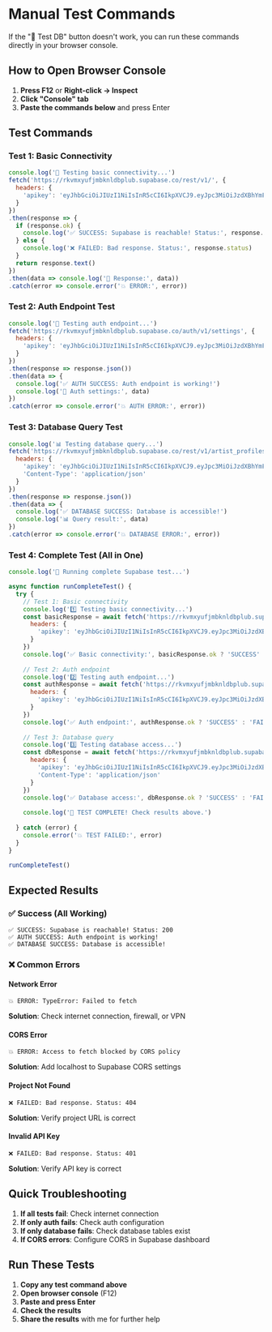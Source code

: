 # Manual Test Commands

If the "🧪 Test DB" button doesn't work, you can run these commands directly in your browser console.

## How to Open Browser Console
1. **Press F12** or **Right-click → Inspect**
2. **Click "Console" tab**
3. **Paste the commands below** and press Enter

## Test Commands

### Test 1: Basic Connectivity
```javascript
console.log('🧪 Testing basic connectivity...')
fetch('https://rkvmxyufjmbknldbplub.supabase.co/rest/v1/', {
  headers: {
    'apikey': 'eyJhbGciOiJIUzI1NiIsInR5cCI6IkpXVCJ9.eyJpc3MiOiJzdXBhYmFzZSIsInJlZiI6InJrdm14eXVmam1ia25sZGJwbHViIiwicm9sZSI6ImFub24iLCJpYXQiOjE3NTA4OTU1MjUsImV4cCI6MjA2NjQ3MTUyNX0.codnJhEOt1ZJekf7FTaAXAKOD4N697xUoutgMV_Bqtk'
  }
})
.then(response => {
  if (response.ok) {
    console.log('✅ SUCCESS: Supabase is reachable! Status:', response.status)
  } else {
    console.log('❌ FAILED: Bad response. Status:', response.status)
  }
  return response.text()
})
.then(data => console.log('📄 Response:', data))
.catch(error => console.error('💥 ERROR:', error))
```

### Test 2: Auth Endpoint Test
```javascript
console.log('🔐 Testing auth endpoint...')
fetch('https://rkvmxyufjmbknldbplub.supabase.co/auth/v1/settings', {
  headers: {
    'apikey': 'eyJhbGciOiJIUzI1NiIsInR5cCI6IkpXVCJ9.eyJpc3MiOiJzdXBhYmFzZSIsInJlZiI6InJrdm14eXVmam1ia25sZGJwbHViIiwicm9sZSI6ImFub24iLCJpYXQiOjE3NTA4OTU1MjUsImV4cCI6MjA2NjQ3MTUyNX0.codnJhEOt1ZJekf7FTaAXAKOD4N697xUoutgMV_Bqtk'
  }
})
.then(response => response.json())
.then(data => {
  console.log('✅ AUTH SUCCESS: Auth endpoint is working!')
  console.log('📄 Auth settings:', data)
})
.catch(error => console.error('💥 AUTH ERROR:', error))
```

### Test 3: Database Query Test
```javascript
console.log('📊 Testing database query...')
fetch('https://rkvmxyufjmbknldbplub.supabase.co/rest/v1/artist_profiles?select=count&limit=1', {
  headers: {
    'apikey': 'eyJhbGciOiJIUzI1NiIsInR5cCI6IkpXVCJ9.eyJpc3MiOiJzdXBhYmFzZSIsInJlZiI6InJrdm14eXVmam1ia25sZGJwbHViIiwicm9sZSI6ImFub24iLCJpYXQiOjE3NTA4OTU1MjUsImV4cCI6MjA2NjQ3MTUyNX0.codnJhEOt1ZJekf7FTaAXAKOD4N697xUoutgMV_Bqtk',
    'Content-Type': 'application/json'
  }
})
.then(response => response.json())
.then(data => {
  console.log('✅ DATABASE SUCCESS: Database is accessible!')
  console.log('📊 Query result:', data)
})
.catch(error => console.error('💥 DATABASE ERROR:', error))
```

### Test 4: Complete Test (All in One)
```javascript
console.log('🚀 Running complete Supabase test...')

async function runCompleteTest() {
  try {
    // Test 1: Basic connectivity
    console.log('1️⃣ Testing basic connectivity...')
    const basicResponse = await fetch('https://rkvmxyufjmbknldbplub.supabase.co/rest/v1/', {
      headers: {
        'apikey': 'eyJhbGciOiJIUzI1NiIsInR5cCI6IkpXVCJ9.eyJpc3MiOiJzdXBhYmFzZSIsInJlZiI6InJrdm14eXVmam1ia25sZGJwbHViIiwicm9sZSI6ImFub24iLCJpYXQiOjE3NTA4OTU1MjUsImV4cCI6MjA2NjQ3MTUyNX0.codnJhEOt1ZJekf7FTaAXAKOD4N697xUoutgMV_Bqtk'
      }
    })
    console.log('✅ Basic connectivity:', basicResponse.ok ? 'SUCCESS' : 'FAILED')
    
    // Test 2: Auth endpoint
    console.log('2️⃣ Testing auth endpoint...')
    const authResponse = await fetch('https://rkvmxyufjmbknldbplub.supabase.co/auth/v1/settings', {
      headers: {
        'apikey': 'eyJhbGciOiJIUzI1NiIsInR5cCI6IkpXVCJ9.eyJpc3MiOiJzdXBhYmFzZSIsInJlZiI6InJrdm14eXVmam1ia25sZGJwbHViIiwicm9sZSI6ImFub24iLCJpYXQiOjE3NTA4OTU1MjUsImV4cCI6MjA2NjQ3MTUyNX0.codnJhEOt1ZJekf7FTaAXAKOD4N697xUoutgMV_Bqtk'
      }
    })
    console.log('✅ Auth endpoint:', authResponse.ok ? 'SUCCESS' : 'FAILED')
    
    // Test 3: Database query
    console.log('3️⃣ Testing database access...')
    const dbResponse = await fetch('https://rkvmxyufjmbknldbplub.supabase.co/rest/v1/artist_profiles?select=count&limit=1', {
      headers: {
        'apikey': 'eyJhbGciOiJIUzI1NiIsInR5cCI6IkpXVCJ9.eyJpc3MiOiJzdXBhYmFzZSIsInJlZiI6InJrdm14eXVmam1ia25sZGJwbHViIiwicm9sZSI6ImFub24iLCJpYXQiOjE3NTA4OTU1MjUsImV4cCI6MjA2NjQ3MTUyNX0.codnJhEOt1ZJekf7FTaAXAKOD4N697xUoutgMV_Bqtk',
        'Content-Type': 'application/json'
      }
    })
    console.log('✅ Database access:', dbResponse.ok ? 'SUCCESS' : 'FAILED')
    
    console.log('🎉 TEST COMPLETE! Check results above.')
    
  } catch (error) {
    console.error('💥 TEST FAILED:', error)
  }
}

runCompleteTest()
```

## Expected Results

### ✅ Success (All Working)
```
✅ SUCCESS: Supabase is reachable! Status: 200
✅ AUTH SUCCESS: Auth endpoint is working!
✅ DATABASE SUCCESS: Database is accessible!
```

### ❌ Common Errors

#### Network Error
```
💥 ERROR: TypeError: Failed to fetch
```
**Solution**: Check internet connection, firewall, or VPN

#### CORS Error
```
💥 ERROR: Access to fetch blocked by CORS policy
```
**Solution**: Add localhost to Supabase CORS settings

#### Project Not Found
```
❌ FAILED: Bad response. Status: 404
```
**Solution**: Verify project URL is correct

#### Invalid API Key
```
❌ FAILED: Bad response. Status: 401
```
**Solution**: Verify API key is correct

## Quick Troubleshooting

1. **If all tests fail**: Check internet connection
2. **If only auth fails**: Check auth configuration
3. **If only database fails**: Check database tables exist
4. **If CORS errors**: Configure CORS in Supabase dashboard

## Run These Tests

1. **Copy any test command above**
2. **Open browser console** (F12)
3. **Paste and press Enter**
4. **Check the results**
5. **Share the results** with me for further help 